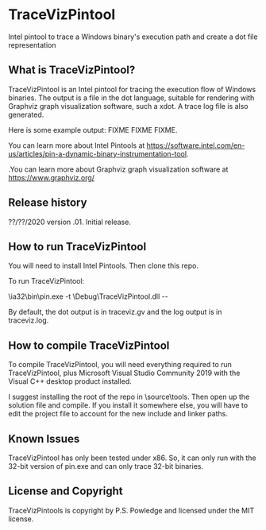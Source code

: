 # TraceVizPintool
Intel pintool to trace a Windows binary's execution path and create a dot file representation

What is TraceVizPintool?
------------------------

TraceVizPintool is an Intel pintool for tracing the execution flow of Windows binaries. The output is a file in the dot language, suitable for rendering with Graphviz graph visualization software, such a xdot. A trace log file is also generated.

Here is some example output: FIXME FIXME FIXME.

You can learn more about Intel Pintools at https://software.intel.com/en-us/articles/pin-a-dynamic-binary-instrumentation-tool.

.You can learn more about Graphviz graph visualization software at https://www.graphviz.org/

Release history
---------------

??/??/2020 version .01. Initial release.

How to run TraceVizPintool
--------------------------

You will need to install Intel Pintools. Then clone this repo.

To run TraceVizPintool:

<path to intel pintools folder>\ia32\bin\pin.exe -t <path to repo>\Debug\TraceVizPintool.dll -- <path to executable to be traced>

By default, the dot output is in traceviz.gv and the log output is in traceviz.log.

How to compile TraceVizPintool
------------------------------

To compile TraceVizPintool, you will need everything required to run TraceVizPintool, plus Microsoft Visual Studio Community 2019 with the Visual C++ desktop product installed.

I suggest installing the root of the repo in <path to intel pintools folder>\source\tools. Then open up the solution file and compile. If you install it somewhere else, you will have to edit the project file to account for the new include and linker paths.

Known Issues
------------

TraceVizPintool has only been tested under x86. So, it can only run with the 32-bit version of pin.exe and can only trace 32-bit binaries.

License and Copyright
---------------------

TraceVizPintools is copyright by P.S. Powledge and licensed under the MIT license.
